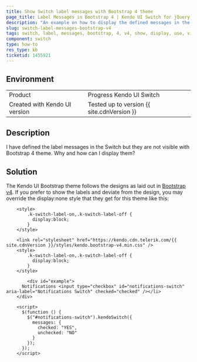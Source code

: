 ```yaml
---
title: Show Switch label messages with Bootstrap 4 theme
page_title: Label Messages in Bootstrap 4 | Kendo UI Switch for jQuery
description: "An example on how to display the defined messages in the Boostrap v4 theme in the Kendo UI Switch."
slug: switch-label-messages-bootstrap-v4
tags: switch, label, messages, bootstrap, 4, v4, show, display, use, visible
component: switch
type: how-to
res_type: kb
ticketid: 1455921
---
```


## Environment

<table>
 <tr>
  <td>Product</td>
  <td>Progress Kendo UI Switch</td>
 </tr>
 <tr>
   <td>Created with Kendo UI version</td>
   <td>Tested up to version {{ site.cdnVersion }}</td>
  </tr>
</table>

## Description

I have defined the label messages in the Switch but they are not visible with Bootstrap 4 theme. Why and how can I display them?

## Solution

The Kendo UI Bootstrap theme follows the designs as laid out in [Bootstrap v4](https://getbootstrap.com/docs/4.2/components/forms/#switches). If you prefer to show the labels and deviate from the design, you may override the display:none style that they get for this theme like this:

```
    <style>
        .k-switch-label-on,.k-switch-label-off {
          display:block;
        }
    </style>
```

```dojo
    <link rel="stylesheet" href="https://kendo.cdn.telerik.com/{{ site.cdnVersion }}/styles/kendo.bootstrap-v4.min.css" />
    <style>
        .k-switch-label-on,.k-switch-label-off {
          display:block;
        }
    </style>

        <div id="example">
      Notifications <input type="checkbox" id="notifications-switch" aria-label="Notifications Switch" checked="checked" /></li>
    </div>

    <script>
      $(function () {
        $("#notifications-switch").kendoSwitch({
          messages: {
            checked: "YES",
            unchecked: "NO"
          }
        });
      });
    </script>
```
